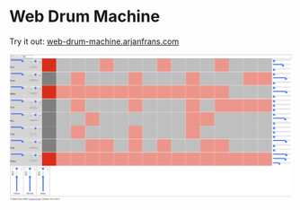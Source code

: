 # Web Drum Machine

Try it out: [web-drum-machine.arjanfrans.com](https://web-drum-machine.arjanfrans.com/)

![Version 0.0.1-dev.2](./.github/media/version_0.0.1-dev.3.png)


